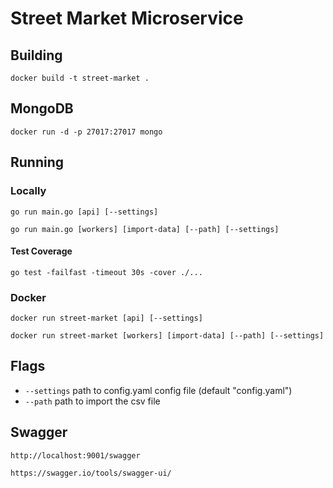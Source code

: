 # Street Market Microservice

## Building

`docker build -t street-market .`

## MongoDB

`docker run -d -p 27017:27017 mongo`

## Running

### Locally

`go run main.go [api] [--settings]`

`go run main.go [workers] [import-data] [--path] [--settings]`

#### Test Coverage
`go test -failfast -timeout 30s -cover ./...`

### Docker

`docker run street-market [api] [--settings]`

`docker run street-market [workers] [import-data] [--path] [--settings]`

## Flags

* `--settings` path to config.yaml config file (default "config.yaml")
* `--path` path to import the csv file

## Swagger

`http://localhost:9001/swagger`

`https://swagger.io/tools/swagger-ui/`

